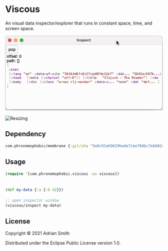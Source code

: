 # Viscous

An visual data inspector/explorer that runs in constant space, time, and screen space.

![Overview](inspector.gif?raw=true)

![Resizing](inspecotr-resize.gif?raw=true)

## Dependency

```clojure
com.phronemophobic/membrane {:git/sha "9a9c91e69629bade7cbe784bc7eb60241cf404b2"}
```

## Usage

```clojure
(require '[com.phronemophobic.viscous :as viscous])


(def my-data {:a {:b 42}})

;; open inspector window
(viscous/inspect my-data)

```

## License

Copyright © 2021 Adrian Smith

Distributed under the Eclipse Public License version 1.0.
